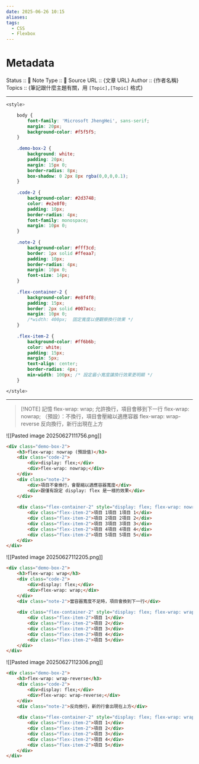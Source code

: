 ```yaml
---
date: 2025-06-26 10:15
aliases: 
tags:
  - CSS
  - Flexbox
---
```

# Metadata
Status :: 🌱
Note Type :: 📰
Source URL :: {文章 URL}
Author :: {作者名稱}
Topics :: {筆記跟什麼主題有關，用 `[Topic],[Topic]` 格式}

---

```css
<style>

	body {
		font-family: 'Microsoft JhengHei', sans-serif;
		margin: 20px;
		background-color: #f5f5f5;
	}
	
	.demo-box-2 {
		background: white;
		padding: 20px;
		margin: 15px 0;
		border-radius: 8px;
		box-shadow: 0 2px 8px rgba(0,0,0,0.1);
	}
	
	.code-2 {
		background-color: #2d3748;
		color: #e2e8f0;
		padding: 10px;
		border-radius: 4px;
		font-family: monospace;
		margin: 10px 0;
	}
	
	.note-2 {
		background-color: #fff3cd;
		border: 1px solid #ffeaa7;
		padding: 10px;
		border-radius: 4px;
		margin: 10px 0;
		font-size: 14px;
	}
	
	.flex-container-2 {	
		background-color: #e8f4f8;
		padding: 15px;
		border: 2px solid #007acc;
		margin: 10px 0;
		/*width: 400px;  固定寬度以便觀察換行效果 */
	}
	
	.flex-item-2 {
		background-color: #ff6b6b;
		color: white;
		padding: 15px;
		margin: 5px;
		text-align: center;
		border-radius: 4px;
		min-width: 100px; /* 設定最小寬度讓換行效果更明顯 */
	}

</style>
```

---

> [!NOTE] 記憶
> flex-wrap: wrap;		允許換行，項目會移到下一行
> flex-wrap: nowrap;		（預設）：不換行，項目會壓縮以適應容器
> flex-wrap: wrap-reverse	反向換行，新行出現在上方


![[Pasted image 20250627111756.png]]

```html
<div class="demo-box-2">
	<h3>flex-wrap: nowrap (預設值)</h3>
	<div class="code-2">
		<div>display: flex;</div>
		<div>flex-wrap: nowrap;</div>
	</div>
	<div class="note-2">
		<div>項目不會換行，會壓縮以適應容器寬度</div>
		<div>跟僅有設定 display: flex 是一樣的效果</div>
	</div>
	
	<div class="flex-container-2" style="display: flex; flex-wrap: nowrap;">
		<div class="flex-item-2">項目 1項目 1項目 1</div>
		<div class="flex-item-2">項目 2項目 2項目 2</div>
		<div class="flex-item-2">項目 3項目 3項目 3</div>
		<div class="flex-item-2">項目 4項目 4項目 4</div>
		<div class="flex-item-2">項目 5項目 5項目 5</div>
	</div>
</div>
```


![[Pasted image 20250627112205.png]]

```html
<div class="demo-box-2">
	<h3>flex-wrap: wrap</h3>
	<div class="code-2">
		<div>display: flex;</div>
		<div>flex-wrap: wrap;</div>
	</div>
	<div class="note-2">當容器寬度不足時，項目會換到下一行</div>
	
	<div class="flex-container-2" style="display: flex; flex-wrap: wrap;">
		<div class="flex-item-2">項目 1</div>
		<div class="flex-item-2">項目 2</div>
		<div class="flex-item-2">項目 3</div>
		<div class="flex-item-2">項目 4</div>
		<div class="flex-item-2">項目 5</div>
	</div>
</div>
```


![[Pasted image 20250627112306.png]]

```html
<div class="demo-box-2">
	<h3>flex-wrap: wrap-reverse</h3>
	<div class="code-2">
		<div>display: flex;</div>
		<div>flex-wrap: wrap-reverse;</div>
	</div>
	<div class="note-2">反向換行，新的行會出現在上方</div>
	
	<div class="flex-container-2" style="display: flex; flex-wrap: wrap-reverse;">
		<div class="flex-item-2">項目 1</div>
		<div class="flex-item-2">項目 2</div>
		<div class="flex-item-2">項目 3</div>
		<div class="flex-item-2">項目 4</div>
		<div class="flex-item-2">項目 5</div>
	</div>
</div>
```